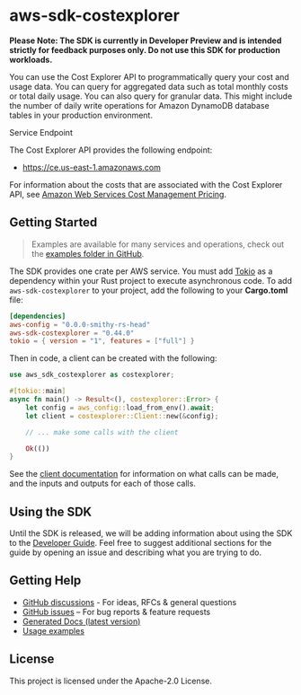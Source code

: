 # aws-sdk-costexplorer

**Please Note: The SDK is currently in Developer Preview and is intended strictly for
feedback purposes only. Do not use this SDK for production workloads.**

You can use the Cost Explorer API to programmatically query your cost and usage data. You can query for aggregated data such as total monthly costs or total daily usage. You can also query for granular data. This might include the number of daily write operations for Amazon DynamoDB database tables in your production environment.

Service Endpoint

The Cost Explorer API provides the following endpoint:
  - https://ce.us-east-1.amazonaws.com

For information about the costs that are associated with the Cost Explorer API, see [Amazon Web Services Cost Management Pricing](http://aws.amazon.com/aws-cost-management/pricing/).

## Getting Started

> Examples are available for many services and operations, check out the
> [examples folder in GitHub](https://github.com/awslabs/aws-sdk-rust/tree/main/examples).

The SDK provides one crate per AWS service. You must add [Tokio](https://crates.io/crates/tokio)
as a dependency within your Rust project to execute asynchronous code. To add `aws-sdk-costexplorer` to
your project, add the following to your **Cargo.toml** file:

```toml
[dependencies]
aws-config = "0.0.0-smithy-rs-head"
aws-sdk-costexplorer = "0.44.0"
tokio = { version = "1", features = ["full"] }
```

Then in code, a client can be created with the following:

```rust
use aws_sdk_costexplorer as costexplorer;

#[tokio::main]
async fn main() -> Result<(), costexplorer::Error> {
    let config = aws_config::load_from_env().await;
    let client = costexplorer::Client::new(&config);

    // ... make some calls with the client

    Ok(())
}
```

See the [client documentation](https://docs.rs/aws-sdk-costexplorer/latest/aws_sdk_costexplorer/client/struct.Client.html)
for information on what calls can be made, and the inputs and outputs for each of those calls.

## Using the SDK

Until the SDK is released, we will be adding information about using the SDK to the
[Developer Guide](https://docs.aws.amazon.com/sdk-for-rust/latest/dg/welcome.html). Feel free to suggest
additional sections for the guide by opening an issue and describing what you are trying to do.

## Getting Help

* [GitHub discussions](https://github.com/awslabs/aws-sdk-rust/discussions) - For ideas, RFCs & general questions
* [GitHub issues](https://github.com/awslabs/aws-sdk-rust/issues/new/choose) – For bug reports & feature requests
* [Generated Docs (latest version)](https://awslabs.github.io/aws-sdk-rust/)
* [Usage examples](https://github.com/awslabs/aws-sdk-rust/tree/main/examples)

## License

This project is licensed under the Apache-2.0 License.

